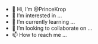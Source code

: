 - 👋 Hi, I’m @PrinceKrop
- 👀 I’m interested in ...
- 🌱 I’m currently learning ...
- 💞️ I’m looking to collaborate on ...
- 📫 How to reach me ...

<!---
PrinceKrop/PrinceKrop is a ✨ special ✨ repository because its `README.md` (this file) appears on your GitHub profile.
You can click the Preview link to take a look at your changes.
--->
